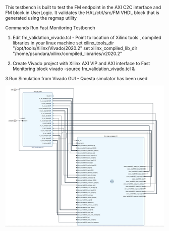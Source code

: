 This testbench is built to test the FM endpoint in the AXI C2C interface and FM block in UserLogic. It validates the HAL/ctrl/src/FM VHDL block that is generated using the regmap utility

Commands Run Fast Monitoring Testbench

1. Edit fm_validation_vivado.tcl - Point to location of Xilinx tools , compiled libraries in your linux machine
set xilinx_tools_dir "/opt/tools/Xilinx/Vivado/2020.2"
set xilinx_compiled_lib_dir "/home/psundara/xilinx/compiled_libraries/v2020.2"

2. Create Vivado project with Xilinx AXI VIP and AXI interface to Fast Monitoring block
vivado -source fm_validation_vivado.tcl &

3.Run Simulation from Vivado GUI
      - Questa simulator has been used



![Block Diagram of Testbench](./FM_tb.png)


